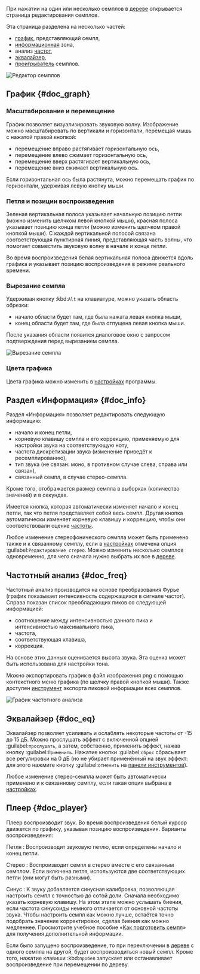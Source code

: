 При нажатии на один или несколько семплов в [дереве][tree] открывается страница редактирования семплов.

Эта страница разделена на несколько частей:

* [график](#doc_graph), представляющий семпл,
* [информационная](#doc_info) зона,
* анализ [частот](#doc_freq),
* [эквалайзер](#doc_eq),
* [проигрыватель](#doc_player) семплов.


![Редактор семплов](images/edit_sample.png "Редактор семплов")


## График {#doc_graph}


### Масштабирование и перемещение


График позволяет визуализировать звуковую волну.
Изображение можно масштабировать по вертикали и горизонтали, перемещая мышь с нажатой правой кнопкой:

* перемещение вправо растягивает горизонтальную ось,
* перемещение влево сжимает горизонтальную ось,
* перемещение вверх растягивает вертикальную ось,
* перемещение вниз сжимает вертикальную ось.

Если горизонтальная ось была растянута, можно перемещать график по горизонтали, удерживая левую кнопку мыши.


### Петля и позиции воспроизведения


Зеленая вертикальная полоса указывает начальную позицию петли (можно изменить щелчком левой кнопкой мыши), красная полоса указывает позицию конца петли (можно изменить щелчком правой кнопкой мыши).
С каждой вертикальной полосой связана соответствующая пунктирная линия, представляющая часть волны, что помогает совместить звуковую волну в начале и конце петли.

Во время воспроизведения белая вертикальная полоса движется вдоль графика и указывает позицию воспроизведения в режиме реального времени.


### Вырезание семпла


Удерживая кнопку :kbd:`Alt` на клавиатуре, можно указать область обрезки:

* начало области будет там, где была нажата левая кнопка мыши,
* конец области будет там, где была отпущена левая кнопка мыши.

После указания области появится диалоговое окно с запросом подтверждения перед вырезанием семпла.


![Вырезание семпла](images/cutting_sample.png "Вырезание семпла")


### Цвета графика


Цвета графика можно изменить в [настройках][settings-interface] программы.


## Раздел «Информация» {#doc_info}


Раздел «Информация» позволяет редактировать следующую информацию:

* начало и конец петли,
* корневую клавишу семпла и его коррекцию, применяемую для настройки звука на соответствующую ноту,
* частота дискретизации звука (изменение приведёт к ресемплированию),
* тип звука (не связан: моно, в противном случае слева, справа или связан),
* связанный семпл, в случае стерео-семпла.

Кроме того, отображается размер семпла в выборках (количество значений) и в секундах.

Имеется кнопка, которая автоматически изменяет начало и конец петли, так что петля представляет собой весь семпл.
Другая кнопка автоматически изменяет корневую клавишу и коррекцию, чтобы они соответствовали оценке [частоты](#doc_freq).

Любое изменение стереофонического семпла может быть применено также и к связанному семплу, если в [настройках][settings-general] отмечена опция :guilabel:`Редактирование стерео`.
Можно изменить несколько семплов одновременно, для чего сначала нужно выбрать их все в [дереве][tree].


## Частотный анализ {#doc_freq}


Частотный анализ производится на основе преобразования Фурье (график показывает интенсивность содержащихся в сигнале частот).
Справа показан список преобладающих пиков со следующей информацией:

* соотношение между интенсивностью данного пика и интенсивностью максимального пика,
* частота,
* соответствующая клавиша,
* коррекция.

На основе этих данных оценивается высота звука.
Эта оценка может быть использована для настройки тона.

Можно экспортировать график в файл изображения png с помощью контекстного меню графика (по щелчку правой кнопкой мыши).
Также доступен [инструмент][s-tool-peak] экспорта пиковой информации всех семплов.


![График частотного анализа](images/fourier_graph.png "График частотного анализа")


## Эквалайзер {#doc_eq}


Эквалайзер позволяет усиливать и ослаблять некоторые частоты от -15 до 15 дБ.
Можно прослушать эффект с включенной опцией :guilabel:`прослушать`, а затем, собственно, применить эффект, нажав кнопку :guilabel:`Применить`.
Нажатие кнопки :guilabel:`сброс` сбрасывает все регулировки на 0 дБ (но не убирает применённый на звук эффект: для этого нажмите кнопку :guilabel:`отменить` на [панели инструментов][toolbar-edit]).

Любое изменение стерео-семпла может быть автоматически применено и к связанному семплу, если такая опция выбрана в [настройках][settings-general].


## Плеер {#doc_player}


Плеер воспроизводит звук.
Во время воспроизведения белый курсор движется по графику, указывая позицию воспроизведения.
Варианты воспроизведения:


Петля
: Воспроизводит звуковую петлю, если определены начало и конец петли.

Стерео
: Воспроизводит семпл в стерео вместе с его связанным семплом.
  Если включена петля, используются две соответствующих петли (они могут быть разными).

Синус
: К звуку добавляется синусная калибровка, позволяющая настроить семпл с точностью до сотой доли.
  Сначала необходимо указать корневую клавишу.
  На этом этапе можно услышать биения, если частота синусоиды немного отличается от основной частоты звука.
  Чтобы настроить семпл как можно лучше, остаётся точно подобрать значение корректировки, сделав биения как можно медленнее.
  Просмотрите учебное пособие «[Как подготовить семпл][howto-sample]» для получения дополнительной информации.


Если было запущено воспроизведение, то при переключении в [дереве][tree] с одного семпла на другой, будет воспроизводиться новый семпл.
Кроме того, нажатие клавиши :kbd:`пробел` запускает или останавливает воспроизведение при перемещении по дереву.


[howto-sample]:       tutorials/how-to-prepare-a-sample.md
[s-tool-peak]:        manual/soundfont-editor/tools/sample-tools.md#doc_peakfrequencies
[settings-general]:   manual/settings.md#doc_general
[settings-interface]: manual/settings.md#doc_interface
[toolbar-edit]:       manual/soundfont-editor/toolbar.md#doc_edit
[tree]:               manual/soundfont-editor/tree.md
